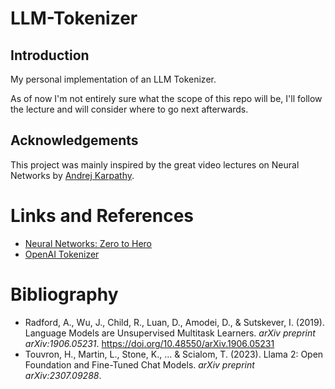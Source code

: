 # LLM-Tokenizer
## Introduction
My personal implementation of an LLM Tokenizer.

As of now I'm not entirely sure what the scope of this repo will be, I'll follow the lecture and will consider where to go next afterwards.

## Acknowledgements
This project was mainly inspired by the great video lectures on Neural Networks
by [Andrej Karpathy](https://karpathy.ai).

# Links and References
* [Neural Networks: Zero to Hero](https://www.youtube.com/watch?v=VMj-3S1tku0&list=PLAqhIrjkxbuWI23v9cThsA9GvCAUhRvKZ)
* [OpenAI Tokenizer](https://platform.openai.com/tokenizer)

# Bibliography
- Radford, A., Wu, J., Child, R., Luan, D., Amodei, D., & Sutskever, I. (2019). Language Models are Unsupervised Multitask Learners. _arXiv preprint arXiv:1906.05231_. https://doi.org/10.48550/arXiv.1906.05231
- Touvron, H., Martin, L., Stone, K., ... & Scialom, T. (2023). Llama 2: Open Foundation and Fine-Tuned Chat Models. _arXiv preprint arXiv:2307.09288_.